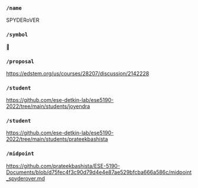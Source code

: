 ### `/name`
SPYDERoVER
### `/symbol`
🐐
### `/proposal`
https://edstem.org/us/courses/28207/discussion/2142228
### `/student`
https://github.com/ese-detkin-lab/ese5190-2022/tree/main/students/joyendra
### `/student`
https://github.com/ese-detkin-lab/ese5190-2022/tree/main/students/prateekbashista
### `/midpoint`
https://github.com/prateekbashista/ESE-5190-Documents/blob/d75fec4f3c90d79d4e4e87ae529bfcba666a586c/midpoint_spyderover.md
